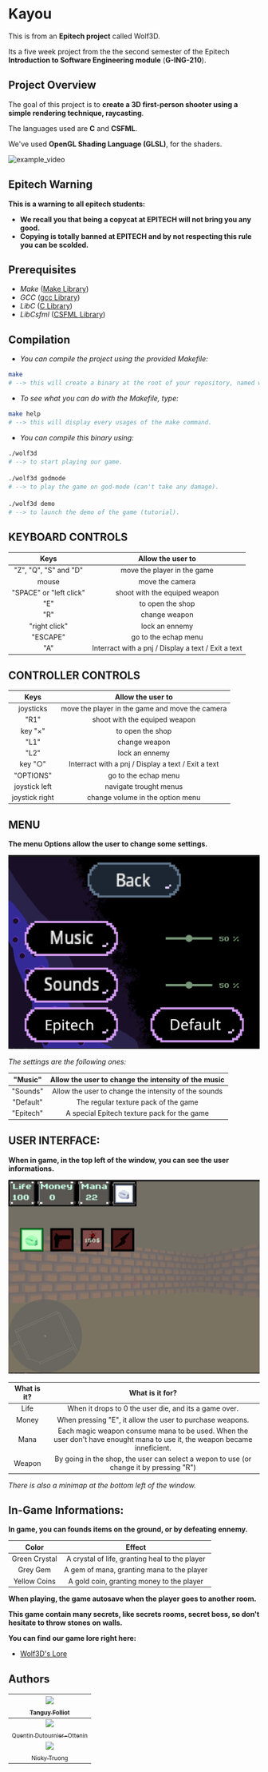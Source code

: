 # Kayou

This is from an **Epitech project** called Wolf3D.

Its a five week project from the the second semester of the Epitech **Introduction to Software Engineering module** (**G-ING-210**).

## Project Overview

The goal of this project is to **create a 3D first-person shooter using a simple rendering technique, raycasting**.

The languages used are **C** and **CSFML**.

We've used **OpenGL Shading Language (GLSL)**, for the shaders.

![example_video](https://github.com/EpitechPGEPromo2029/G-ING-210-PAR-2-1-wolf3d-tanguy.folliot/blob/main/assets/readme_pictures/game.gif)

## Epitech Warning

**This is a warning to all epitech students:** 
- **We recall you that being a copycat at EPITECH will not bring you any good.**
- **Copying is totally banned at EPITECH and by not respecting this rule you can be scolded.**

## Prerequisites

- _Make_	    ([Make Library](https://www.gnu.org/software/make/manual/make.html))
- _GCC_         ([gcc Library](https://devdocs.io/gcc~14/))
- _LibC_        ([C Library](https://www.gnu.org/software/libc/))
- _LibCsfml_	([CSFML Library](https://csfml.1l.is/index.html))

## Compilation

- *You can compile the project using the provided Makefile:*

```bash
make
# --> this will create a binary at the root of your repository, named wolf3D.
```

- *To see what you can do with the Makefile, type:*

```bash
make help
# --> this will display every usages of the make command.
```

- *You can compile this binary using:*

```bash
./wolf3d
# --> to start playing our game.

./wolf3d godmode
# --> to play the game on god-mode (can't take any damage).

./wolf3d demo
# --> to launch the demo of the game (tutorial).
```

## KEYBOARD CONTROLS

| Keys | Allow the user to |
| :---------------: | :---------------: |
| "Z", "Q", "S" and "D" | move the player in the game |
| mouse | move the camera |
| "SPACE" or "left click" | shoot with the equiped weapon |
| "E" | to open the shop |
| "R" | change weapon |
| "right click" | lock an ennemy |
| "ESCAPE" | go to the echap menu |
| "A" | Interract with a pnj / Display a text / Exit a text |

## CONTROLLER CONTROLS

| Keys | Allow the user to |
| :---------------: | :---------------: |
| joysticks | move the player in the game and move the camera |
| "R1" | shoot with the equiped weapon |
| key "×" | to open the shop |
| "L1" | change weapon |
| "L2" | lock an ennemy |
| key "○" | Interract with a pnj / Display a text / Exit a text |
| "OPTIONS" | go to the echap menu |
| joystick left | navigate trought menus |
| joystick right | change volume in the option menu |

## MENU

**The menu Options allow the user to change some settings.**

![Map_buttons](./assets/readme_pictures/options.png)

*The settings are the following ones:*

| "Music" | Allow the user to change the intensity of the music |
| :---: | :---: |
| "Sounds" | Allow the user to change the intensity of the sounds |
| "Default" | The regular texture pack of the game |
| "Epitech" | A special Epitech texture pack for the game |


## USER INTERFACE:

**When in game, in the top left of the window, you can see the user informations.**

![Map_buttons](./assets/readme_pictures/shop.png)

| What is it? | What is it for? |
| :---------------: | :---------------: |
| Life | When it drops to 0 the user die, and its a game over. |
| Money | When pressing "E", it allow the user to purchase weapons. |
| Mana | Each magic weapon consume mana to be used. When the user don't have enought mana to use it, the weapon became inneficient. |
| Weapon | By going in the shop, the user can select a wepon to use (or change it by pressing "R") |

*There is also a minimap at the bottom left of the window.*

## In-Game Informations:

**In game, you can founds items on the ground, or by defeating ennemy.**

| Color | Effect |
| :---------------: | :---------------: |
| Green Crystal | A crystal of life, granting heal to the player |
| Grey Gem | A gem of mana, granting mana to the player |
| Yellow Coins | A gold coin, granting money to the player |

**When playing, the game autosave when the player goes to another room.**

**This game contain many secrets, like secrets rooms, secret boss, so don't hesitate to throw stones on walls.**

**You can find our game lore right here:**

- [Wolf3D's Lore](./Wolf3D_lore/)

## Authors

| [<img src="https://avatars.githubusercontent.com/u/146742953?v=4?size=85" width=85><br><sub>Tanguy Folliot</sub>](https://github.com/jf1Phillips) |
| :---: |
| [<img src="https://avatars.githubusercontent.com/u/181121247?v=4?size=85" width=85><br><sub>Quentin Dutournier-Ottenin</sub>](https://github.com/Patate-with-computer) |
| [<img src="https://avatars.githubusercontent.com/u/146725578?v=4?size=85" width=85><br><sub>Nicky Truong</sub>](https://github.com/Ry0s43b4) |